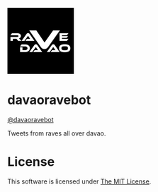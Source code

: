 ![alttext](https://github.com/rocity/davaoravebot/blob/master/rdsmall.png "Logo")

# davaoravebot
[@davaoravebot](https://twitter.com/davaoravebot)

Tweets from raves all over davao.


# License

This software is licensed under [The MIT License](./LICENSE).